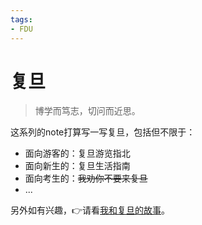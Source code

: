 ```yaml
---
tags:
- FDU
---
```


# 复旦

> 博学而笃志，切问而近思。

这系列的note打算写一写复旦，包括但不限于：

- 面向游客的：复旦游览指北
- 面向新生的：复旦生活指南
- 面向考生的：<s>我劝你不要来复旦</s>
- ...


另外如有兴趣，👉请看[我和复旦的故事](../../../Blog/2024/fudan)。